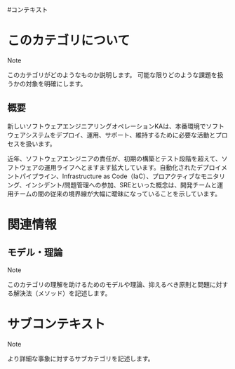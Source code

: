 #コンテキスト
# このカテゴリについて

> [!NOTE]
> このカテゴリがどのようなものか説明します。
> 可能な限りどのような課題を扱うかの対象を明確にします。

## 概要
新しいソフトウェアエンジニアリングオペレーションKAは、本番環境でソフトウェアシステムをデプロイ、運用、サポート、維持するために必要な活動とプロセスを扱います。

近年、ソフトウェアエンジニアの責任が、初期の構築とテスト段階を超えて、ソフトウェアの運用ライフへとますます拡大しています。自動化されたデプロイメントパイプライン、Infrastructure as Code（IaC）、プロアクティブなモニタリング、インシデント/問題管理への参加、SREといった概念は、開発チームと運用チームの間の従来の境界線が大幅に曖昧になっていることを示しています。

# 関連情報
## モデル・理論
> [!NOTE]
> このカテゴリの理解を助けるためのモデルや理論、抑えるべき原則と問題に対する解決法（メソッド）を記述します。


# サブコンテキスト

> [!NOTE]
> より詳細な事象に対するサブカテゴリを記述します。
